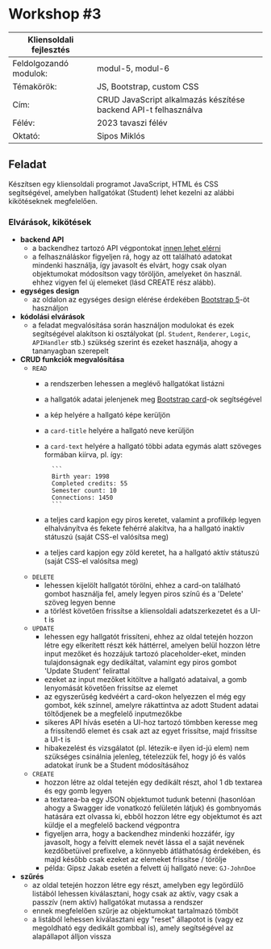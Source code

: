# Workshop #3

| Kliensoldali fejlesztés | |
|-----|---|
| Feldolgozandó modulok: | modul-5, modul-6 |
| Témakörök: | JS, Bootstrap, custom CSS |
| Cím: | CRUD JavaScript alkalmazás készítése backend API-t felhasználva |
| Félév: | 2023 tavaszi félév |
| Oktató: | Sipos Miklós |

## Feladat

Készítsen egy kliensoldali programot JavaScript, HTML és CSS segítségével, amelyben hallgatókat (Student) lehet kezelni az alábbi kikötéseknek megfelelően.

### Elvárások, kikötések

- **backend API**
  - a backendhez tartozó API végpontokat [innen lehet elérni](https://practiceapi.nikprog.hu/swagger/index.html)
  - a felhasználáskor figyeljen rá, hogy az ott található adatokat mindenki használja, így javasolt és elvárt, hogy csak olyan objektumokat módosítson vagy töröljön, amelyeket ön használ. ehhez vigyen fel új elemeket (lásd CREATE rész alább).
- **egységes design**
  - az oldalon az egységes design elérése érdekében [Bootstrap 5](https://getbootstrap.com/docs/5.3/getting-started/download/)-öt használjon
- **kódolási elvárások**
  - a feladat megvalósítása során használjon modulokat és ezek segítségével alakítson ki osztályokat (pl. `Student`, `Renderer`, `Logic`, `APIHandler` stb.) szükség szerint és ezeket használja, ahogy a tananyagban szerepelt
- **CRUD funkciók megvalósítása**
  - `READ`
    - a rendszerben lehessen a meglévő hallgatókat listázni
    - a hallgatók adatai jelenjenek meg [Bootstrap card](https://getbootstrap.com/docs/5.0/components/card/)-ok segítségével
    - a kép helyére a hallgató képe kerüljön
    - a `card-title` helyére a hallgató neve kerüljön
    - a `card-text` helyére a hallgató többi adata egymás alatt szöveges formában kiírva, pl. így:

            ```
            Birth year: 1998
            Completed credits: 55
            Semester count: 10
            Connections: 1450
            ```

    - a teljes card kapjon egy piros keretet, valamint a profilkép legyen elhalványítva és fekete fehérré alakítva, ha a hallgató inaktív státuszú (saját CSS-el valósítsa meg)
    - a teljes card kapjon egy zöld keretet, ha a hallgató aktív státuszú (saját CSS-el valósítsa meg)
  - `DELETE`
    - lehessen kijelölt hallgatót törölni, ehhez a card-on található gombot használja fel, amely legyen piros színű és a 'Delete' szöveg legyen benne
    - a törlést követően frissítse a kliensoldali adatszerkezetet és a UI-t is
  - `UPDATE`
    - lehessen egy hallgatót frissíteni, ehhez az oldal tetején hozzon létre egy elkerített részt kék háttérrel, amelyen belül hozzon létre input mezőket és hozzájuk tartozó placeholder-eket, minden tulajdonságnak egy dedikáltat, valamint egy piros gombot 'Update Student' felirattal
    - ezeket az input mezőket kitöltve a hallgató adataival, a gomb lenyomását követően frissítse az elemet
    - az egyszerűség kedvéért a card-okon helyezzen el még egy gombot, kék színnel, amelyre rákattintva az adott Student adatai töltődjenek be a megfelelő inputmezőkbe
    - sikeres API hívás esetén a UI-hoz tartozó tömbben keresse meg a frissítendő elemet és csak azt az egyet frissítse, majd frissítse a UI-t is
    - hibakezelést és vizsgálatot (pl. létezik-e ilyen id-jú elem) nem szükséges csinálnia jelenleg, tételezzük fel, hogy jó és valós adatokat írunk be a Student módosításához
  - `CREATE`
    - hozzon létre az oldal tetején egy dedikált részt, ahol 1 db textarea és egy gomb legyen
    - a textarea-ba egy JSON objektumot tudunk betenni (hasonlóan ahogy a Swagger ide vonatkozó felületén látjuk) és gombnyomás hatására ezt olvassa ki, ebből hozzon létre egy objektumot és azt küldje el a megfelelő backend végpontra
    - figyeljen arra, hogy a backendhez mindenki hozzáfér, így javasolt, hogy a felvitt elemek nevét lássa el a saját nevének kezdőbetüivel prefixelve, a könnyebb átláthatóság érdekében, és majd később csak ezeket az elemeket frissítse / törölje
    - példa: Gipsz Jakab esetén a felvett új hallgató neve: `GJ-JohnDoe`
- **szűrés**
  - az oldal tetején hozzon létre egy részt, amelyben egy legördülő listából lehessen kiválasztani, hogy csak az aktív, vagy csak a passzív (nem aktív) hallgatókat mutassa a rendszer
  - ennek megfelelően szűrje az objektumokat tartalmazó tömböt
  - a listából lehessen kiválasztani egy "reset" állapotot is (vagy ez megoldható egy dedikált gombbal is), amely segítségével az alapállapot álljon vissza
